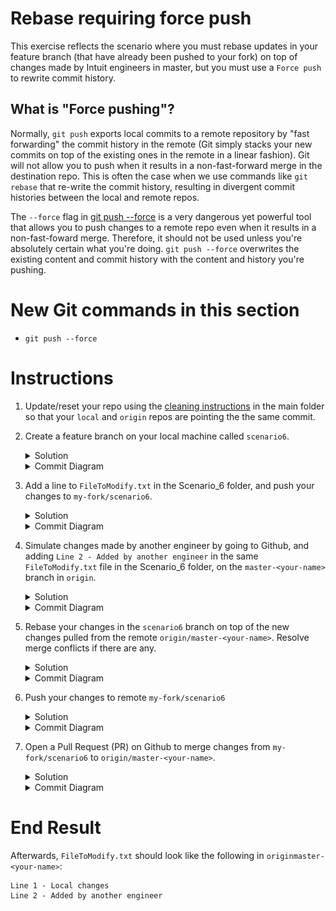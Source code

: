 # Rebase requiring force push 

This exercise reflects the scenario where you must rebase updates in your feature branch (that have already been pushed to your fork) on top of changes made by Intuit engineers in master, but you must use a `Force push` to rewrite commit history. 

## What is "Force pushing"?

Normally, `git push` exports local commits to a remote repository by "fast forwarding" the commit history in the remote (Git simply stacks your new commits on top of the existing ones in the remote in a linear fashion). Git will not allow you to push when it results in a non-fast-forward merge in the destination repo. This is often the case when we use commands like `git rebase` that re-write the commit history, resulting in divergent commit histories between the local and remote repos. 

The `--force` flag in [git push <remote> --force](https://www.atlassian.com/git/tutorials/syncing/git-push) is a very dangerous yet powerful tool that allows you to push changes to a remote repo even when it results in a non-fast-foward merge. Therefore, it should not be used unless you're absolutely certain what you're doing. `git push --force` overwrites the existing content and commit history with the content and history you're pushing. 

# New Git commands in this section
* `git push --force`

# Instructions
1. Update/reset your repo using the [cleaning instructions](https://github.intuit.com/Albertasaurus/git-practice/blob/master/Cleaning.md) in the main folder so that your `local` and `origin` repos are pointing the the same commit.
1. Create a feature branch on your local machine called `scenario6`.
    <details>
    <summary>Solution</summary>

    ```console
    $ git checkout -b scenario6
    ```
    </details>

    <details>
    <summary>Commit Diagram</summary>

    ```
    Our local repo:
    
    A---B master-your-name


    Remote my-fork:
    
    <nothing relevent to show>
    

    Remote origin:
    
    A---B master-your-name
    ```
    </details>
1. Add a line to `FileToModify.txt` in the Scenario_6 folder, and push your changes to `my-fork/scenario6`.
    <details>
    <summary>Solution</summary>

    1. Add a line to `FileToModify.txt` so that it looks like:
        ```
        Line 1 - Local changes 

        ```
        Be sure to press "Enter" after your change to minimize merge conflicts later on.
    1. Stage, commit, and push your changes to `my-fork/scenario6`
        ```console
        $ git stage -A
        $ git commit -m "Local changes"
        $ git push -u my-fork scenario6
        ```
    </details>

    <details>
    <summary>Commit Diagram</summary>

    ```
    Our local repo:
    
    A---B---C scenario 6 (Local changes)


    Remote my-fork:
    
    A---B---C scenario 6 (Local changes)
    

    Remote origin:
    
    A---B master-your-name
    ```
    </details>
1. Simulate changes made by another engineer by going to Github, and adding `Line 2 - Added by another engineer` in the same `FileToModify.txt` file in the Scenario_6 folder, on the `master-<your-name>` branch in `origin`.
    <details>
    <summary>Solution</summary>

    1. Navigate to the [Scenario_6](https://github.intuit.com/Albertasaurus/git-practice/tree/master/Scenario_6) folder in `origin`. 
    1. From the `branch` dropdown, choose `master-<your-name>`.
    1. Open `FileToModify.txt`, and change the line `Line 3B - Added by you` to `Line 2 - Added by another engineer` so that the file looks like:
        ```
        Line 1 - Local changes 
        Line 2 - Added by another engineer 
        ```
    1. Add the commit message `Added by another engineer`, and click "Commit changes".
    </details>

    <details>
    <summary>Commit Diagram</summary>

    Recall: changes in remote repos will not be reflected in local commit logs unless you run `git fetch`
    ```
    Our local repo:
    
    A---B---C scenario 6 (Local changes)


    Remote my-fork:
    
    A---B---C scenario 6 (Local changes)
    

    Remote origin:
    
    A---B---D Added by another engineer 
    ```
    </details>

1. Rebase your changes in the `scenario6` branch on top of the new changes pulled from the remote `origin/master-<your-name>`. Resolve merge conflicts if there are any. 
    <details>
    <summary>Solution</summary>

    1. Update your local `master-<your-name>` branch with the latest changes from Git
        ```console
        $ git checkout master-your-name
        $ git pull origin master-your-name 
        $ git checkout scenario6
        ```
    1. Rebase your changes on top of the new changes made by another engineer in `master-<your-name>`. 
        ```console
        $ git rebase master-your-name
        ```
    1. Resolve merge conflicts if they arise so that your final `FileToModify.txt` looks like:
        ```
        Line 1 - Local changes
        Line 2 - Added by another engineer 
        ```
    
        If you forget how to do so, please refer to Step 6 in [scenario 3](https://github.intuit.com/Albertasaurus/git-practice/tree/master/Scenario_3/#Instructions). 

    1. Check your rebased changes are in the expected order
        ```console
        $ git log
        ```
    </details>

    <details>
    <summary>Commit Diagram</summary>

    ```
    Our local repo:
    
              C' scenario 6 (Local changes)
             /
    A---B---D scenario6 (Added by another engineer)


    Remote my-fork:
    
    A---B---C scenario 6 (Local changes)
    

    Remote origin:
    
    A---B---D Added by another engineer
    ```
    </details>

1. Push your changes to remote `my-fork/scenario6`
    <details>
    <summary>Solution</summary>

    1. Attempt to push local changes remote `my-fork/scenario6`
        ```console
        $ git push -u my-fork scenario6 
        ```
        It should result in an error:
        !["git push error"](img/s6.6.1.png)
        The push is rejected by Git because it results in a non-fast-forward merge in the destination repo. 
    1. Since we are **ABSOLUTELY SURE** it is safe to push our code up to our remote `my-fork` repo even if it overrwrites the existing content, force push your changes to remote my-fork. 
        
        Double check the content you are pushing if you are unsure.

        ```console
        $ git push -u --force my-fork scenario6
        ```
    1. Using `git log` or a Git GUI, check that the commits are in the right order. 
    </details>

    <details>
    <summary>Commit Diagram</summary>

    ```
    Our local repo:
    
              C' scenario 6 (Local changes)
             /
    A---B---D scenario6 (Added by another engineer)


    Remote my-fork:
    
              C' scenario 6 (Local changes)
             /
    A---B---D scenario6 (Added by another engineer)
    

    Remote origin:
    
    A---B---D Added by another engineer 
    ```
    </details>
1. Open a Pull Request (PR) on Github to merge changes from `my-fork/scenario6` to `origin/master-<your-name>`.
    <details>
    <summary>Solution</summary>

    If you forget how to do so, please refer to Step 10 in [scenario 4](https://github.intuit.com/Albertasaurus/git-practice/tree/master/Scenario_4/#Instructions).  
    </details>

    <details>
    <summary>Commit Diagram</summary>

    ```
    Our local repo:
    
              C' scenario 6 (Local changes)
             /
    A---B---D scenario6 (Added by another engineer)


    Remote my-fork:
    
              C' scenario 6 (Local changes)
             /
    A---B---D scenario6 (Added by another engineer)
    

    Remote origin:
    
              C'' Local changes 
             /
    A---B---D Added by another engineer 
    ```
    </details>

# End Result
Afterwards, `FileToModify.txt` should look like the following in `originmaster-<your-name>`:
```
Line 1 - Local changes
Line 2 - Added by another engineer 
```